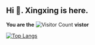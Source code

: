 ## Hi 👋. Xingxing is here. 


**You are the** ![Visitor Count](https://profile-counter.glitch.me/zhengstar94/count.svg) **vistor**


[![Top Langs](https://github-readme-stats.vercel.app/api/top-langs/?username=zhengstar94)](https://github.com/zhengstar94/github-readme-stats)



<h2></h2>

<!--### Languages

![JAVA](https://img.shields.io/badge/languages-JAVA-brightgreen)  

### Frameworks
![Spring](https://img.shields.io/badge/BACK--END-Spring-yellowgreen) 
![SpringBoot](https://img.shields.io/badge/BACK--END-SpringBoot-yellowgreen)
![SpringCloud](https://img.shields.io/badge/BACK--END-SpringCloud-yellowgreen)
![MyBatis](https://img.shields.io/badge/BACK--END-MyBatis-yellowgreen)
![Hibernate](https://img.shields.io/badge/BACK--END-Hibernate-yellowgreen)


![JavaScript](https://img.shields.io/badge/FRONT--END-JavaScript-blue) 
![jQuery](https://img.shields.io/badge/FRONT--END-jQuery-blue) 
![Ajax](https://img.shields.io/badge/FRONT--END-Ajax-blue) 
![HTML](https://img.shields.io/badge/FRONT--END-HTML-blue) 
![CSS](https://img.shields.io/badge/FRONT--END-CSS-blue) 
![EasyUI](https://img.shields.io/badge/FRONT--END-EasyUI-blue) 
![BootStrap](https://img.shields.io/badge/FRONT--END-BootStrap-blue) 
![VUE](https://img.shields.io/badge/FRONT--END-VUE-blue) 



![MySQl](https://img.shields.io/badge/Storage-MySQl-orange)
![Oracle](https://img.shields.io/badge/Storage-Oracle-orange) 
![SQL Server](https://img.shields.io/badge/Storage-SQLServer-orange) 




![Redis](https://img.shields.io/badge/Middleware-Redis-lightgrey)
![Kafka](https://img.shields.io/badge/Middleware-Kafka-lightgrey)
![ElasticSearch](https://img.shields.io/badge/Middleware-ElasticSearch-lightgrey)
![Zookeeper](https://img.shields.io/badge/Middleware-Zookeeper-lightgrey)
![Apollo](https://img.shields.io/badge/Middleware-Apollo-lightgrey)
![Docker](https://img.shields.io/badge/Middleware-Docker-lightgrey)
![Jenkins](https://img.shields.io/badge/Middleware-Jenkins-lightgrey)
-->



<!--[![Top Langs](https://github-readme-stats.vercel.app/api/top-langs/?username=zhengstar94&layout=compact)](https://github.com/zhengstar94/github-readme-stats)-->


<!--
**zhengstar94/zhengstar94** is a ✨ _special_ ✨ repository because its `README.md` (this file) appears on your GitHub profile.

Here are some ideas to get you started:

- 🔭 I’m currently working on ...
- 🌱 I’m currently learning ...
- 👯 I’m looking to collaborate on ...
- 🤔 I’m looking for help with ...
- 💬 Ask me about ...
- 📫 How to reach me: ...
- 😄 Pronouns: ...
- ⚡ Fun fact: ...
-->
